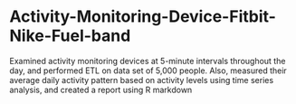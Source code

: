 # Activity-Monitoring-Device-Fitbit-Nike-Fuel-band
Examined activity monitoring devices at 5-minute intervals throughout the day, and performed ETL on data set of 5,000 people. Also, measured their average daily activity pattern based on activity levels using time series analysis, and created a report using R markdown
